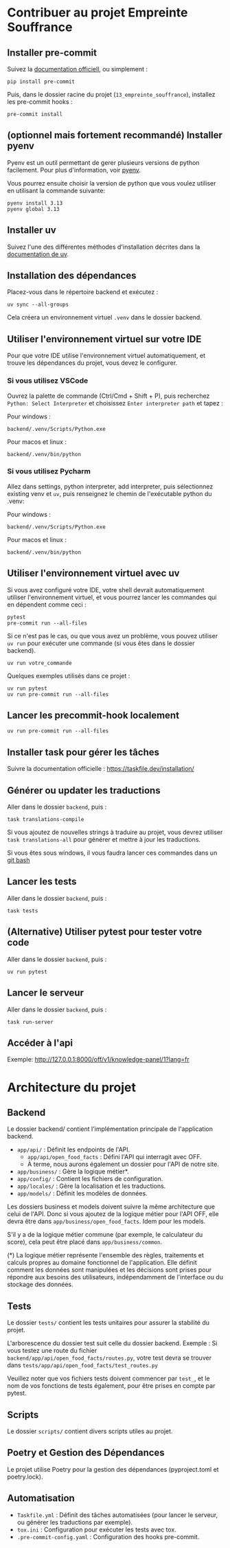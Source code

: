 # Contribuer au projet Empreinte Souffrance

## Installer pre-commit 

Suivez la [documentation officiell](https://pre-commit.com/), ou simplement :

    pip install pre-commit

Puis, dans le dossier racine du projet (`13_empreinte_souffrance`), installez les pre-commit hooks :

    pre-commit install

## (optionnel mais fortement recommandé) Installer pyenv

Pyenv est un outil permettant de gerer plusieurs versions de python facilement. 
Pour plus d'information, voir [pyenv](https://github.com/pyenv/pyenv-installer).

Vous pourrez ensuite choisir la version de python que vous voulez utiliser en utilisant la commande suivante:

    pyenv install 3.13
    pyenv global 3.13

## Installer uv

Suivez l'une des différentes méthodes d'installation décrites dans la [documentation de uv](https://docs.astral.sh/uv/getting-started/installation/).

## Installation des dépendances

Placez-vous dans le répertoire backend et exécutez :

    uv sync --all-groups

Cela créera un environnement virtuel `.venv` dans le dossier backend.

## Utiliser l'environnement virtuel sur votre IDE

Pour que votre IDE utilise l'environnement virtuel automatiquement, et trouve les dépendances du projet, vous devez le configurer.

### Si vous utilisez VSCode

Ouvrez la palette de commande (Ctrl/Cmd + Shift + P), puis recherchez `Python: Select Interpreter` et choisissez `Enter interpreter path` et tapez :

Pour windows :
    
    backend/.venv/Scripts/Python.exe

Pour macos et linux :
    
    backend/.venv/bin/python

### Si vous utilisez Pycharm

Allez dans settings, python interpreter, add interpreter, puis sélectionnez existing venv et `uv`, puis renseignez le chemin de l'exécutable python du .venv:

Pour windows :
    
    backend/.venv/Scripts/Python.exe

Pour macos et linux :
    
    backend/.venv/bin/python

## Utiliser l'environnement virtuel avec uv

Si vous avez configuré votre IDE, votre shell devrait automatiquement utiliser l'environnement virtuel, et vous pourrez lancer les commandes qui en dépendent comme ceci :

    pytest
    pre-commit run --all-files

Si ce n'est pas le cas, ou que vous avez un problème, vous pouvez utiliser `uv run` pour exécuter une commande (si vous êtes dans le dossier backend).

    uv run votre_commande

Quelques exemples utilisés dans ce projet :

    uv run pytest
    uv run pre-commit run --all-files

## Lancer les precommit-hook localement

    uv run pre-commit run --all-files

## Installer task pour gérer les tâches

Suivre la documentation officielle : https://taskfile.dev/installation/

## Générer ou updater les traductions

Aller dans le dossier `backend`, puis :
    
    task translations-compile

Si vous ajoutez de nouvelles strings à traduire au projet, vous devrez utiliser `task translations-all` pour générer et mettre à jour les traductions.

Si vous êtes sous windows, il vous faudra lancer ces commandes dans un [git bash](https://gitforwindows.org/)

## Lancer les tests

Aller dans le dossier `backend`, puis :

    task tests

## (Alternative) Utiliser pytest pour tester votre code

Aller dans le dossier `backend`, puis :

    uv run pytest

## Lancer le serveur

Aller dans le dossier `backend`, puis :

    task run-server

## Accéder à l'api

Exemple: http://127.0.0.1:8000/off/v1/knowledge-panel/1?lang=fr


# Architecture du projet

## Backend

Le dossier backend/ contient l'implémentation principale de l'application backend.

- `app/api/` : Définit les endpoints de l'API.
  - `app/api/open_food_facts` : Défini l'API qui interragit avec OFF.
  - À terme, nous aurons également un dossier pour l'API de notre site.
- `app/business/` : Gère la logique métier*.
- `app/config/` : Contient les fichiers de configuration.
- `app/locales/` : Gère la localisation et les traductions.
- `app/models/` : Définit les modèles de données.

Les dossiers business et models doivent suivre la même architecture que celui de l'API. Donc si vous ajoutez de la logique métier pour l'API OFF, elle devra être dans `app/business/open_food_facts`. Idem pour les models.

S'il y a de la logique métier commune (par exemple, le calculateur du score), cela peut être placé dans `app/business/common`.

(*) La logique métier représente l'ensemble des règles, traitements et calculs propres au domaine fonctionnel de l'application. Elle définit comment les données sont manipulées et les décisions sont prises pour répondre aux besoins des utilisateurs, indépendamment de l'interface ou du stockage des données.

## Tests

Le dossier `tests/` contient les tests unitaires pour assurer la stabilité du projet. 

L'arborescence du dossier test suit celle du dossier backend. Exemple : Si vous testez une route du fichier `backend/app/api/open_food_facts/routes.py`, votre test devra se trouver dans `tests/app/api/open_food_facts/test_routes.py`

Veuillez noter que vos fichiers tests doivent commencer par `test_`, et le nom de vos fonctions de tests également, pour être prises en compte par pytest.

## Scripts

Le dossier `scripts/` contient divers scripts utiles au projet.

## Poetry et Gestion des Dépendances

Le projet utilise Poetry pour la gestion des dépendances (pyproject.toml et poetry.lock).

## Automatisation

- `Taskfile.yml` : Définit des tâches automatisées (pour lancer le serveur, ou générer les traductions par exemple).
- `tox.ini` : Configuration pour exécuter les tests avec tox.
- `.pre-commit-config.yaml` : Configuration des hooks pre-commit.